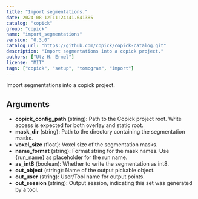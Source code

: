 ```yaml
---
title: "Import segmentations."
date: 2024-08-12T11:24:41.641385
catalog: "copick"
group: "copick"
name: "import_segmentations"
version: "0.3.0"
catalog_url: "https://github.com/copick/copick-catalog.git"
description: "Import segmentations into a copick project."
authors: ["Utz H. Ermel"]
license: "MIT"
tags: ["copick", "setup", "tomogram", "import"]
---
```


Import segmentations into a copick project.

## Arguments

- **copick_config_path** (string): Path to the Copick project root. Write access is expected for both overlay and static root.
- **mask_dir** (string): Path to the directory containing the segmentation masks.
- **voxel_size** (float): Voxel size of the segmentation masks.
- **name_format** (string): Format string for the mask names. Use {run_name} as placeholder for the run name.
- **as_int8** (boolean): Whether to write the segmentation as int8.
- **out_object** (string): Name of the output pickable object.
- **out_user** (string): User/Tool name for output points.
- **out_session** (string): Output session, indicating this set was generated by a tool.

